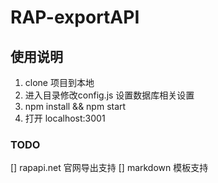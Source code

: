 # RAP-exportAPI
## 使用说明
1. clone 项目到本地
2. 进入目录修改config.js 设置数据库相关设置
3.  npm install && npm start
4. 打开 localhost:3001

### TODO
[] rapapi.net 官网导出支持
[] markdown 模板支持